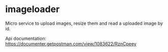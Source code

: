 # imageloader
Micro service to upload images, resize them and read a uploaded image by id.

Api documentation:
https://documenter.getpostman.com/view/1083622/RznCpeey
